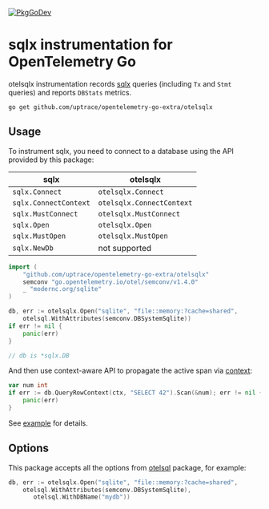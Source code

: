 [![PkgGoDev](https://pkg.go.dev/badge/github.com/uptrace/opentelemetry-go-extra/otelsql)](https://pkg.go.dev/github.com/uptrace/opentelemetry-go-extra/otelsqlx)

# sqlx instrumentation for OpenTelemetry Go

otelsqlx instrumentation records [sqlx](https://github.com/jmoiron/sqlx) queries (including `Tx` and
`Stmt` queries) and reports `DBStats` metrics.

```shell
go get github.com/uptrace/opentelemetry-go-extra/otelsqlx
```

## Usage

To instrument sqlx, you need to connect to a database using the API provided by this package:

| sqlx                  | otelsqlx                  |
| --------------------- | ------------------------- |
| `sqlx.Connect`        | `otelsqlx.Connect`        |
| `sqlx.ConnectContext` | `otelsqlx.ConnectContext` |
| `sqlx.MustConnect`    | `otelsqlx.MustConnect`    |
| `sqlx.Open`           | `otelsqlx.Open`           |
| `sqlx.MustOpen`       | `otelsqlx.MustOpen`       |
| `sqlx.NewDb`          | not supported             |

```go
import (
    "github.com/uptrace/opentelemetry-go-extra/otelsqlx"
    semconv "go.opentelemetry.io/otel/semconv/v1.4.0"
    _ "modernc.org/sqlite"
)

db, err := otelsqlx.Open("sqlite", "file::memory:?cache=shared",
	otelsql.WithAttributes(semconv.DBSystemSqlite))
if err != nil {
	panic(err)
}

// db is *sqlx.DB
```

And then use context-aware API to propagate the active span via
[context](https://docs.uptrace.dev/guide/go.html#context):

```go
var num int
if err := db.QueryRowContext(ctx, "SELECT 42").Scan(&num); err != nil {
	panic(err)
}
```

See [example](/example/) for details.

## Options

This package accepts all the options from
[otelsql](https://github.com/uptrace/opentelemetry-go-extra/tree/main/otelsql) package, for example:

```go
db, err := otelsqlx.Open("sqlite", "file::memory:?cache=shared",
	otelsql.WithAttributes(semconv.DBSystemSqlite),
       otelsql.WithDBName("mydb"))
```
